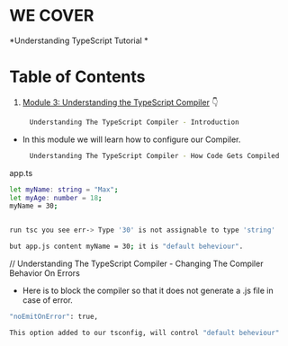 # WE COVER

*Understanding TypeScript Tutorial *

# Table of Contents


1. [Module 3: Understanding the TypeScript Compiler]() 👇

	 
```bash
	 Understanding The TypeScript Compiler - Introduction
```

- In this module we will learn how to configure our Compiler.


```bash
	 Understanding The TypeScript Compiler - How Code Gets Compiled
```
app.ts

```bash
let myName: string = "Max";
let myAge: number = 18;
myName = 30;


run tsc you see err-> Type '30' is not assignable to type 'string'

but app.js content myName = 30; it is "default beheviour".
```

// Understanding The TypeScript Compiler - Changing The Compiler Behavior On Errors


- Here is to block the compiler so that it does not generate a .js file in case of error.

```bash
"noEmitOnError": true,

This option added to our tsconfig, will control "default beheviour"
```